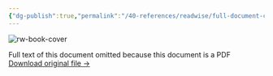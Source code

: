 ```yaml
---
{"dg-publish":true,"permalink":"/40-references/readwise/full-document-contents/chapter-11-building-a-second-brain/","tags":["rw/articles"]}
---
```


![rw-book-cover](https://readwise-assets.s3.amazonaws.com/media/uploaded_book_covers/profile_921743/MG9jQhS9FGuX9gzWUnOM5COe27VryAXGEnnw6S_WqZM-cover-2217137.png)

Full text of this document omitted because this document is a PDF
[Download original file →](https://readwise.io/reader/document_raw_content/2217137)
